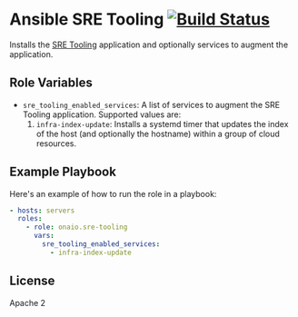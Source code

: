 Ansible SRE Tooling [![Build Status](https://github.com/onaio/ansible-sre-tooling/workflows/CI/badge.svg)](https://github.com/onaio/ansible-sre-tooling/actions?query=workflow%3ACI)
=========

Installs the [SRE Tooling](https://github.com/onaio/sre-tooling) application and optionally services to augment the application.

Role Variables
--------------

* `sre_tooling_enabled_services`: A list of services to augment the SRE Tooling application. Supported values are:
  1. `infra-index-update`: Installs a systemd timer that updates the index of the host (and optionally the hostname) within a group of cloud resources.


Example Playbook
----------------

Here's an example of how to run the role in a playbook:

```yml
- hosts: servers
  roles:
    - role: onaio.sre-tooling
      vars:
        sre_tooling_enabled_services:
          - infra-index-update
```

License
-------

Apache 2
